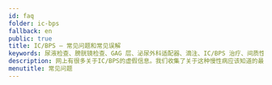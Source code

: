```yaml
---
id: faq
folder: ic-bps
fallback: en
public: true
title: IC/BPS – 常见问题和常见误解
keywords: 尿液检查、膀胱镜检查、GAG 层、泌尿外科适配器、滴注、IC/BPS 治疗、间质性膀胱炎、膀胱疼痛综合征、IC/BPS
description: 网上有很多关于IC/BPS的虚假信息。我们收集了关于这种慢性病应该知道的最重要的事情。
menutitle: 常见问题
---
```

